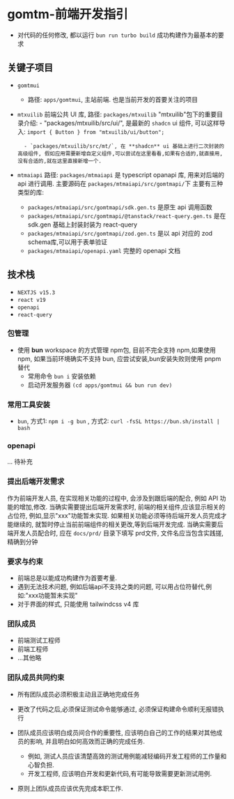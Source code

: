 # gomtm-前端开发指引

* 对代码的任何修改, 都以运行 `bun run turbo build` 成功构建作为最基本的要求

## 关键子项目

* `gomtmui`
  * 路径: `apps/gomtmui`, 主站前端. 也是当前开发的首要关注的项目

* `mtxuilib`
    前端公共 UI 库, 路径: `packages/mtxuilib`
    "mtxuilib"包下的重要目录介绍:
        - "packages/mtxuilib/src/ui/", 是最新的 `shadcn` ui 组件, 可以这样导入: `import { Button } from "mtxuilib/ui/button";`

        - `packages/mtxuilib/src/mt/`, 在 **shadcn** ui 基础上进行二次封装的高级组件, 假如应用需要新增自定义组件,可以尝试在这里看看,如果有合适的,就直接用,没有合适的,就在这里直接新增一个.
* `mtmaiapi`
    路径: `packages/mtmaiapi` 是 typescript opanapi 库, 用来对后端的api 进行调用.
    主要源码在 `packages/mtmaiapi/src/gomtmapi/`下
    主要有三种类型的库:
    * `packages/mtmaiapi/src/gomtmapi/sdk.gen.ts` 是原生 api 调用函数
    * `packages/mtmaiapi/src/gomtmapi/@tanstack/react-query.gen.ts` 是在 sdk.gen 基础上封装封装为 react-query
    * `packages/mtmaiapi/src/gomtmapi/zod.gen.ts` 是以 api 对应的 zod schema库,可以用于表单验证
    * `packages/mtmaiapi/openapi.yaml` 完整的 openapi 文档



## 技术栈

- `NEXTJS v15.3`
- `react v19`
- `openapi`
- `react-query`

### 包管理
* 使用 **bun** workspace 的方式管理 npm包, 目前不完全支持 npm,如果使用npm, 如果当前环境确实不支持 bun, 应尝试安装,bun安装失败则使用 pnpm 替代
    - 常用命令 `bun i` 安装依赖
    - 启动开发服务器 `(cd apps/gomtmui && bun run dev)`


### 常用工具安装

* `bun`, 方式1: `npm i -g bun` , 方式2: `curl -fsSL https://bun.sh/install | bash`

### openapi

... 待补充

### 提出后端开发需求
作为前端开发人员, 在实现相关功能的过程中, 会涉及到跟后端的配合, 例如 API 功能的增加,修改.
当确实需要提出后端开发需求时, 前端的相关组件,应该显示相关的占位符, 例如,显示"xxx"功能暂未实现.
如果相关功能必须等待后端开发人员完成才能继续的, 就暂时停止当前前端组件的相关更改,等到后端开发完成.
当确实需要后端开发人员配合时, 应在 `docs/prd/` 目录下填写 prd文件, 文件名应当包含实践搓,精确到分钟

### 要求与约束

* 前端总是以能成功构建作为首要考量.
* 遇到无法技术问题, 例如后端api不支持之类的问题, 可以用占位符替代,例如:"xxx功能暂未实现"
* 对于界面的样式, 只能使用 tailwindcss v4 库

### 团队成员

* 前端测试工程师
* 前端工程师
* ...其他略

### 团队成员共同约束

* 所有团队成员必须积极主动且正确地完成任务
* 更改了代码之后,必须保证测试命令能够通过, 必须保证构建命令顺利无报错执行
* 团队成员应该明白成员间合作的重要性, 应该明白自己的工作的结果对其他成员的影响, 并且明白如何高效而正确的完成任务.
  * 例如, 测试人员应该清楚高效的测试用例能减轻编码开发工程师的工作量和心智负担.
  * 开发工程师, 应该明白开发和更新代码,有可能导致需要更新测试用例.

* 原则上团队成员应该优先完成本职工作.
